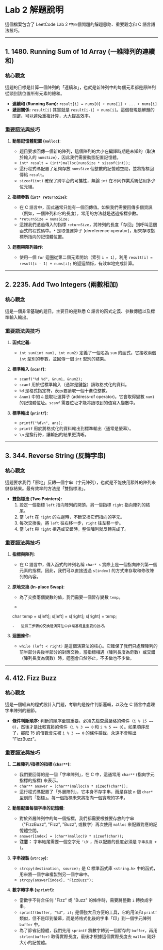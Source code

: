 
# Lab 2 解題說明

這個檔案包含了 LeetCode Lab 2 中四個問題的解題思路、重要觀念和 C 語言語法技巧。

---

## 1. 1480. Running Sum of 1d Array (一維陣列的連續和)

### 核心觀念

這題的目標是計算一個陣列的「連續和」，也就是新陣列中的每個元素都是原陣列從頭到該位置所有元素的總和。

- **連續和 (Running Sum):** `result[i] = nums[0] + nums[1] + ... + nums[i]`
- **遞迴關係:** `result[i]` 其實就是 `result[i-1] + nums[i]`。這個發現是解題的關鍵，可以避免重複計算，大大提高效率。

### 重要語法與技巧

1.  **動態記憶體配置 (`malloc`):**
    -   題目要求回傳一個新的陣列，這個陣列的大小在編譯時期是未知的（取決於輸入的 `numsSize`），因此我們需要動態配置記憶體。
    -   `int* result = (int*)malloc(numsSize * sizeof(int));`
    -   這行程式碼配置了足夠存放 `numsSize` 個整數的記憶體空間，並將指標回傳給 `result`。
    -   `sizeof(int)` 確保了跨平台的可攜性，無論 `int` 在不同作業系統佔用多少位元組。

2.  **指標參數 (`int* returnSize`):**
    -   在 C 語言中，函式通常只能有一個回傳值。如果我們需要回傳多個資訊（例如，一個陣列和它的長度），常用的方法就是透過指標參數。
    -   `*returnSize = numsSize;`
    -   這裡我們透過傳入的指標 `returnSize`，將陣列的長度「存回」到呼叫這個函式的程式碼中。`*` 是取值運算子 (dereference operator)，用來存取指標所指向的記憶體位置。

3.  **迴圈與陣列操作:**
    -   使用一個 `for` 迴圈從第二個元素開始（索引 `i = 1`），利用 `result[i] = result[i - 1] + nums[i];` 的遞迴關係，有效率地完成計算。

---

## 2. 2235. Add Two Integers (兩數相加)

### 核心觀念

這是一個非常基礎的題目，主要目的是熟悉 C 語言的函式定義、參數傳遞以及標準輸入輸出。

### 重要語法與技巧

1.  **函式定義:**
    -   `int sum(int num1, int num2)` 定義了一個名為 `sum` 的函式，它接收兩個 `int` 型別的參數，並回傳一個 `int` 型別的結果。

2.  **標準輸入 (`scanf`):**
    -   `scanf("%d %d", &num1, &num2);`
    -   `scanf` 用於從標準輸入（通常是鍵盤）讀取格式化的資料。
    -   `%d` 是格式指定符，表示要讀取一個十進位整數。
    -   `&num1` 中的 `&` 是取址運算子 (address-of operator)，它會取得變數 `num1` 的記憶體位址。`scanf` 需要位址才能將讀取到的值寫入變數中。

3.  **標準輸出 (`printf`):**
    -   `printf("%d\n", ans);`
    -   `printf` 用於將格式化的資料輸出到標準輸出（通常是螢幕）。
    -   `\n` 是換行符，讓輸出的結果更清晰。

---

## 3. 344. Reverse String (反轉字串)

### 核心觀念

這題要求我們「原地」反轉一個字串（字元陣列），也就是不能使用額外的陣列來儲存結果。最有效率的方法是「雙指標法」。

-   **雙指標法 (Two Pointers):**
    1.  設定一個指標 `left` 指向陣列的開頭，另一個指標 `right` 指向陣列的結尾。
    2.  當 `left` 在 `right` 的左邊時，不斷交換它們指向的字元。
    3.  每次交換後，將 `left` 往右移一步，`right` 往左移一步。
    4.  當 `left` 與 `right` 相遇或交錯時，整個陣列就反轉完成了。

### 重要語法與技巧

1.  **指標與陣列:**
    -   在 C 語言中，傳入函式的陣列名稱 `char* s` 實際上是一個指向陣列第一個元素的指標。因此，我們可以直接透過 `s[index]` 的方式來存取和修改陣列的內容。

2.  **原地交換 (In-place Swap):**
    -   為了交換兩個變數的值，我們需要一個暫存變數 `temp`。
    -   ```c
      char temp = s[left];
      s[left] = s[right];
      s[right] = temp;
      ```
    -   這個三步驟的交換是演算法中非常基礎且重要的技巧。

3.  **迴圈條件:**
    -   `while (left < right)` 是這個演算法的核心。它確保了我們只處理陣列的前半部分與後半部分的對應交換，當指標相遇（陣列長度為奇數）或交錯（陣列長度為偶數）時，迴圈會自然停止，不多做也不少做。

---

## 4. 412. Fizz Buzz

### 核心觀念

這是一個經典的程式設計入門題，考驗的是條件判斷邏輯，以及在 C 語言中處理字串陣列的細節。

-   **條件判斷順序:** 判斷的順序至關重要。必須先檢查最嚴格的條件（`i % 15 == 0`），然後才是比較寬鬆的條件（`i % 3 == 0` 和 `i % 5 == 0`）。如果順序反了，那麼 15 的倍數會先被 `i % 3 == 0` 的條件攔截，永遠不會輸出 "FizzBuzz"。

### 重要語法與技巧

1.  **二維陣列/指標的指標 (`char**`):**
    -   我們要回傳的是一個「字串陣列」，在 C 中，這通常用 `char**` (指向字元指標的指標) 來表示。
    -   `char** answer = (char**)malloc(n * sizeof(char*));`
    -   這行程式碼配置了「外層陣列」，它本身不存字串，而是存放 `n` 個 `char*` 型別的「指標」。每一個指標未來將指向一個實際的字串。

2.  **動態配置每個字串的記憶體:**
    -   對於外層陣列中的每一個指標，我們都需要根據要存放的字串（"FizzBuzz", "Fizz", "Buzz", 或數字）再次使用 `malloc` 來配置對應的記憶體空間。
    -   `answer[index] = (char*)malloc(9 * sizeof(char));`
    -   **注意：** 字串結尾需要一個空字元 `'\0'`，所以配置的長度必須是 `字串長度 + 1`。

3.  **字串複製 (`strcpy`):**
    -   `strcpy(destination, source);` 是 C 標準函式庫 `<string.h>` 中的函式，用來將一個字串複製到另一個字串中。
    -   `strcpy(answer[index], "FizzBuzz");`

4.  **數字轉字串 (`sprintf`):**
    -   當數字不符合任何 "Fizz" 或 "Buzz" 的條件時，需要將整數 `i` 轉換成字串。
    -   `sprintf(buffer, "%d", i);` 是個強大且方便的工具，它的用法和 `printf` 類似，但不是印到螢幕，而是將格式化後的字串「印」到一個字元陣列 `buffer` 中。
    -   為了節省記憶體，我們先用 `sprintf` 將數字轉到一個暫存的 `buffer`，再用 `strlen(buffer)` 取得實際長度，最後才根據這個實際長度去 `malloc` 剛好大小的記憶體。
